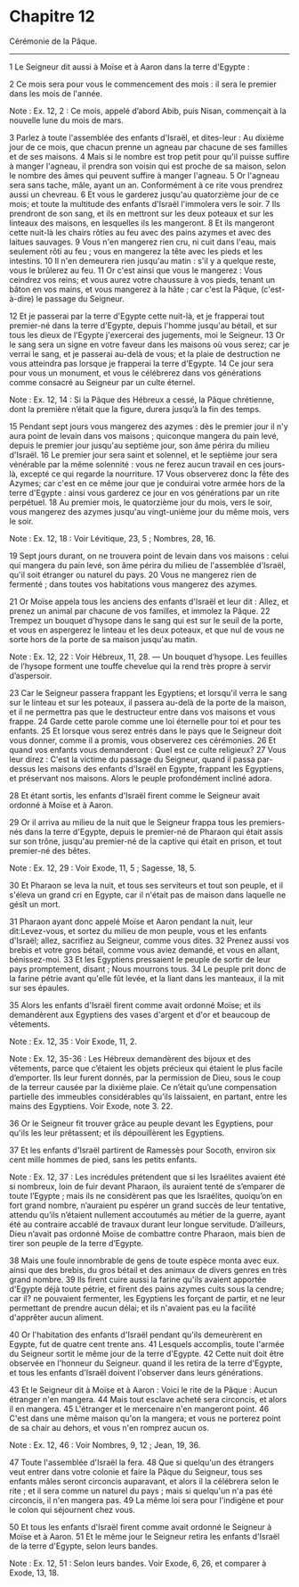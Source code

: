 # Chapitre 12

Cérémonie de la Pâque.

***

1 Le Seigneur dit aussi à Moïse et à Aaron dans la terre d'Egypte :


2 Ce mois sera pour vous le commencement des mois : il sera le premier dans les mois de l'année.

<span class="bible-note">Note : </span> Ex. 12, 2 : Ce mois, appelé d’abord Abib, puis Nisan, commençait à la nouvelle lune du mois de mars.

3 Parlez à toute l'assemblée des enfants d'Israël, et dites-leur : Au dixième jour de ce mois, que chacun prenne un agneau par chacune de ses familles et de ses maisons. 4 Mais si le nombre est trop petit pour qu'il puisse suffire à manger l'agneau, il prendra son voisin qui est proche de sa maison, selon le nombre des âmes qui peuvent suffire à manger l'agneau. 5 Or l'agneau sera sans tache, mâle, ayant un an. Conformément à ce rite vous prendrez aussi un chevreau. 6 Et vous le garderez jusqu'au quatorzième jour de ce mois; et toute la multitude des enfants d'Israël l'immolera vers le soir. 7 Ils prendront de son sang, et ils en mettront sur les deux poteaux et sur les linteaux des maisons, en lesquelles ils les mangeront. 8 Et ils mangeront cette nuit-là les chairs rôties au feu avec des pains azymes et avec des laitues sauvages. 9 Vous n'en mangerez rien cru, ni cuit dans l'eau, mais seulement rôti au feu ; vous en mangerez la tête avec les pieds et les intestins. 10 Il n'en demeurera rien jusqu'au matin : s'il
y a quelque reste, vous le brûlerez au feu. 11 Or c'est ainsi que vous le mangerez : Vous ceindrez vos reins; et vous aurez votre chaussure à vos pieds, tenant un bâton en vos mains, et vous mangerez à la hâte ; car c'est la Pâque, (c'est-à-dire) le passage du Seigneur.


12 Et je passerai par la terre d'Egypte cette nuit-là, et je frapperai tout premier-né dans la terre d'Egypte, depuis l'homme jusqu'au bétail, et sur tous les dieux de l'Egypte j'exercerai des jugements, moi le Seigneur. 13 Or le sang sera un signe en votre faveur dans les maisons où vous serez; car je verrai le sang, et je passerai au-delà de vous; et la plaie de destruction ne vous atteindra pas lorsque je frapperai la terre d'Egypte. 14 Ce jour sera pour vous un monument, et vous le célébrerez dans vos générations comme consacré au Seigneur par un culte éternel.

<span class="bible-note">Note : </span> Ex. 12, 14 : Si la Pâque des Hébreux a cessé, la Pâque chrétienne, dont la première n’était que la figure, durera jusqu’à la fin des temps.


15 Pendant sept jours vous mangerez des azymes : dès le premier jour il n'y aura point de levain dans vos maisons ; quiconque mangera du pain levé, depuis le premier jour jusqu'au septième jour, son âme périra du milieu d'Israël. 16 Le premier jour sera saint et solennel, et le septième jour sera vénérable par la même solennité : vous ne ferez aucun travail en ces jours-là, excepté ce qui regarde la nourriture. 17 Vous observerez donc la fête des Azymes; car c'est en ce même jour que je conduirai votre armée hors de la terre d'Egypte : ainsi vous garderez ce jour en vos générations par un rite perpétuel. 18 Au premier mois, le quatorzième jour du mois, vers le soir, vous mangerez des azymes jusqu'au vingt-unième jour du même mois, vers le soir.

<span class="bible-note">Note : </span> Ex. 12, 18 : Voir Lévitique, 23, 5 ; Nombres, 28, 16.

19 Sept jours durant, on ne trouvera point de levain dans vos maisons : celui qui mangera du pain levé, son âme périra du milieu de l'assemblée d'Israël, qu'il soit étranger ou naturel du pays. 20 Vous ne mangerez rien de fermenté ; dans toutes vos habitations vous mangerez des azymes.


21 Or Moïse appela tous les anciens des enfants d'Israël et leur dit : Allez, et prenez un animal par chacune de vos familles, et immolez la Pâque. 22 Trempez un bouquet d'hysope dans le sang qui est sur le seuil de la porte, et vous en aspergerez le linteau et les deux poteaux, et que nul de vous ne sorte hors de la porte de sa maison jusqu'au matin.

<span class="bible-note">Note : </span> Ex. 12, 22 : Voir Hébreux, 11, 28. ― Un bouquet d’hysope. Les feuilles de l’hysope forment une touffe chevelue qui la rend très propre à servir d’aspersoir.

23 Car le Seigneur passera frappant les Egyptiens; et lorsqu'il verra le sang sur le linteau et sur les poteaux, il passera au-delà de la porte de la maison, et il ne permettra pas que le destructeur entre dans vos maisons et vous frappe. 24 Garde cette parole comme une loi éternelle pour toi et pour tes enfants. 25 Et lorsque vous serez entrés dans le pays que le Seigneur doit vous donner, comme il a promis, vous observerez ces cérémonies. 26 Et quand vos enfants vous demanderont : Quel est ce culte religieux? 27 Vous leur direz : C'est la victime du passage du Seigneur, quand il passa par-dessus les maisons des enfants d'Israël en Egypte, frappant les Egyptiens, et préservant nos maisons. Alors le peuple profondément incliné adora.


28 Et étant sortis, les enfants d'Israël firent comme le Seigneur avait ordonné à Moïse et à Aaron.


29 Or il arriva au milieu de la nuit que le Seigneur frappa tous les premiers-nés dans la terre d'Egypte, depuis le premier-né de Pharaon qui était assis sur son trône, jusqu'au premier-né de la captive qui était en prison, et tout premier-né des bêtes.

<span class="bible-note">Note : </span> Ex. 12, 29 : Voir Exode, 11, 5 ; Sagesse, 18, 5.

30 Et Pharaon se leva la nuit, et tous ses serviteurs et tout son peuple, et il s'éleva un grand cri en Egypte, car il n'était pas de maison dans laquelle ne gésît un mort.


31 Pharaon ayant donc appelé Moïse et Aaron pendant la nuit, leur dit:Levez-vous, et sortez du milieu de mon peuple, vous et les enfants d'Israël; allez, sacrifiez au Seigneur, comme vous dites. 32 Prenez aussi vos brebis et votre gros bétail, comme vous aviez demandé, et vous en allant, bénissez-moi. 33 Et les Egyptiens pressaient le peuple de sortir de leur pays promptement, disant ; Nous mourrons tous. 34 Le peuple prit donc de la farine pétrie avant qu'elle fût levée, et la liant dans les manteaux, il la mit sur ses épaules.


35 Alors les enfants d'Israël firent comme avait ordonné Moïse; et ils demandèrent aux Egyptiens des vases d'argent et d'or et beaucoup de vêtements.

<span class="bible-note">Note : </span> Ex. 12, 35 : Voir Exode, 11, 2.

<span class="bible-note">Note : </span> Ex. 12, 35-36 : Les Hébreux demandèrent des bijoux et des vêtements, parce que c’étaient les objets précieux qui étaient le plus facile d’emporter. Ils leur furent donnés, par la permission de Dieu, sous le coup de la terreur causée par la dixième plaie. Ce n’était qu’une compensation partielle des immeubles considérables qu’ils laissaient, en partant, entre les mains des Egyptiens. Voir Exode, note 3. 22.

36 Or le Seigneur fit trouver grâce au peuple devant les Egyptiens, pour qu'ils les leur prêtassent; et ils dépouillèrent les Egyptiens.


37 Et les enfants d'Israël partirent de Ramessès pour Socoth, environ six cent mille hommes de pied, sans les petits enfants.

<span class="bible-note">Note : </span> Ex. 12, 37 : Les incrédules prétendent que si les Israélites avaient été si nombreux, loin de fuir devant Pharaon, ils auraient tenté de s’emparer de toute l’Egypte ; mais ils ne considèrent pas que les Israélites, quoiqu’on en fort grand nombre, n’auraient pu espérer un grand succès de leur tentative, attendu qu’ils n’étaient nullement accoutumés au métier de la guerre, ayant été au contraire accablé de travaux durant leur longue servitude. D’ailleurs, Dieu n’avait pas ordonné Moïse de combattre contre Pharaon, mais bien de tirer son peuple de la terre d’Egypte.

38 Mais une foule innombrable de gens de toute espèce monta avec eux. ainsi que des brebis, du gros bétail et des animaux de divers genres en très grand nombre. 39 Ils firent cuire aussi la farine qu'ils avaient apportée d'Egypte déjà toute pétrie, et firent des pains azymes cuits sous la cendre; car il? ne pouvaient fermenter, les Egyptiens les forçant de partir, et ne leur permettant de prendre aucun délai; et ils n'avaient pas eu la facilité d'apprêter aucun aliment.


40 Or l'habitation des enfants d'Israël pendant qu'ils demeurèrent en Egypte, fut de quatre cent trente ans. 41 Lesquels accomplis, toute l'armée du Seigneur sortit le même jour de la terre d'Egypte. 42 Cette nuit doit être observée en l'honneur du Seigneur. quand il les retira de la terre d'Egypte, et tous les enfants d'Israël doivent l'observer dans leurs générations.


43 Et le Seigneur dit à Moïse et à Aaron : Voici le rite de la Pâque : Aucun étranger n'en mangera. 44 Mais tout esclave acheté sera circoncis, et alors il en mangera. 45 L'étranger et le mercenaire n'en mangeront point. 46 C'est dans une même maison qu'on la mangera; et vous ne porterez point de sa chair au dehors, et vous n'en romprez aucun os.

<span class="bible-note">Note : </span> Ex. 12, 46 : Voir Nombres, 9, 12 ; Jean, 19, 36.

47 Toute l'assemblée d'Israël la fera. 48 Que si quelqu'un des étrangers veut entrer dans votre colonie et faire la Pâque du Seigneur, tous ses enfants mâles seront circoncis auparavant, et alors il la célébrera selon le rite ; et il sera comme un naturel du pays ; mais si quelqu'un n'a pas été circoncis, il n'en mangera pas. 49 La même loi sera pour l'indigène et pour le colon qui séjournent chez vous.


50 Et tous les enfants d'Israël firent comme avait ordonné le Seigneur à Moïse et à Aaron. 51 Et le même jour le Seigneur retira les enfants d'Israël de la terre d'Egypte, selon leurs bandes.

<span class="bible-note">Note : </span> Ex. 12, 51 : Selon leurs bandes. Voir Exode, 6, 26, et comparer à Exode, 13, 18.

